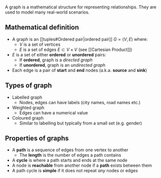 A graph is a mathematical structure for representing relationships. They are used to model many real-world scenarios.

## Mathematical definition
- A graph is an [[tuples#Ordered pair|ordered pair]] $G=(V,E)$ where:
	- $V$ is a set of vertices
	- $E$ is a set of edges $E\subset V\times V$ (see [[Cartesian Product]])
- $E$ is a set of either **ordered** or **unordered** pairs:
	- If **ordered**, graph is a *directed graph*
	- If **unordered**, graph is an *undirected graph*
- Each edge is a pair of **start** and **end** nodes (a.k.a. **source** and **sink**)

## Types of graph
- Labelled graph
	- Nodes, edges can have labels (city names, road names etc.)
- Weighted graph
	- Edges can have a numerical value
- Coloured graph
	- Similar to labelling but typically from a small set (e.g. gender)

## Properties of graphs
- A **path** is a sequence of edges from one vertex to another
	- The **length** is the number of edges a path contains
- A **cycle** is where a path starts and ends at the same node
- A node is **reachable** from another node if a **path** exists between them
- A path cycle is **simple** if it does not repeat *any* nodes or edges